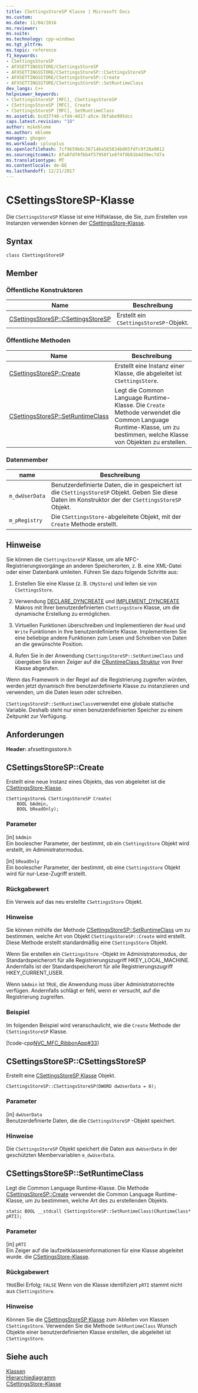 ```yaml
---
title: CSettingsStoreSP Klasse | Microsoft Docs
ms.custom: 
ms.date: 11/04/2016
ms.reviewer: 
ms.suite: 
ms.technology: cpp-windows
ms.tgt_pltfrm: 
ms.topic: reference
f1_keywords:
- CSettingsStoreSP
- AFXSETTINGSSTORE/CSettingsStoreSP
- AFXSETTINGSSTORE/CSettingsStoreSP::CSettingsStoreSP
- AFXSETTINGSSTORE/CSettingsStoreSP::Create
- AFXSETTINGSSTORE/CSettingsStoreSP::SetRuntimeClass
dev_langs: C++
helpviewer_keywords:
- CSettingsStoreSP [MFC], CSettingsStoreSP
- CSettingsStoreSP [MFC], Create
- CSettingsStoreSP [MFC], SetRuntimeClass
ms.assetid: bcd37f40-cfd4-4d17-a5ce-3bfabe995dcc
caps.latest.revision: "18"
author: mikeblome
ms.author: mblome
manager: ghogen
ms.workload: cplusplus
ms.openlocfilehash: 7cf9659b6c367146a565834bd65fdfc9f28a9812
ms.sourcegitcommit: 8fa8fdf0fbb4f57950f1e8f4f9b81b4d39ec7d7a
ms.translationtype: MT
ms.contentlocale: de-DE
ms.lasthandoff: 12/21/2017
---
```

# <a name="csettingsstoresp-class"></a>CSettingsStoreSP-Klasse
Die `CSettingsStoreSP` Klasse ist eine Hilfsklasse, die Sie, zum Erstellen von Instanzen verwenden können der [CSettingsStore-Klasse](../../mfc/reference/csettingsstore-class.md).  
  
## <a name="syntax"></a>Syntax  
  
```  
class CSettingsStoreSP  
```  
  
## <a name="members"></a>Member  
  
### <a name="public-constructors"></a>Öffentliche Konstruktoren  
  
|Name|Beschreibung|  
|----------|-----------------|  
|[CSettingsStoreSP::CSettingsStoreSP](#csettingsstoresp)|Erstellt ein `CSettingsStoreSP`-Objekt.|  
  
### <a name="public-methods"></a>Öffentliche Methoden  
  
|Name|Beschreibung|  
|----------|-----------------|  
|[CSettingsStoreSP::Create](#create)|Erstellt eine Instanz einer Klasse, die abgeleitet ist `CSettingsStore`.|  
|[CSettingsStoreSP::SetRuntimeClass](#setruntimeclass)|Legt die Common Language Runtime-Klasse. Die `Create` Methode verwendet die Common Language Runtime-Klasse, um zu bestimmen, welche Klasse von Objekten zu erstellen.|  
  
### <a name="data-members"></a>Datenmember  
  
|name|Beschreibung|  
|----------|-----------------|  
|`m_dwUserData`|Benutzerdefinierte Daten, die in gespeichert ist die `CSettingsStoreSP` Objekt. Geben Sie diese Daten im Konstruktor der der `CSettingsStoreSP` Objekt.|  
|`m_pRegistry`|Die `CSettingsStore`-abgeleitete Objekt, mit der `Create` Methode erstellt.|  
  
## <a name="remarks"></a>Hinweise  
 Sie können die `CSettingsStoreSP` Klasse, um alle MFC-Registrierungsvorgänge an anderen Speicherorten, z. B. eine XML-Datei oder einer Datenbank umleiten. Führen Sie dazu folgende Schritte aus:  
  
1.  Erstellen Sie eine Klasse (z. B. `CMyStore`) und leiten sie von `CSettingsStore`.  
  
2.  Verwendung [DECLARE_DYNCREATE](run-time-object-model-services.md#declare_dyncreate) und [IMPLEMENT_DYNCREATE](run-time-object-model-services.md#implement_dyncreate) Makros mit Ihrer benutzerdefinierten `CSettingsStore` Klasse, um die dynamische Erstellung zu ermöglichen.  
  
3.  Virtuellen Funktionen überschreiben und Implementieren der `Read` und `Write` Funktionen in Ihre benutzerdefinierte Klasse. Implementieren Sie eine beliebige andere Funktionen zum Lesen und Schreiben von Daten an die gewünschte Position.  
  
4.  Rufen Sie in der Anwendung `CSettingsStoreSP::SetRuntimeClass` und übergeben Sie einen Zeiger auf die [CRuntimeClass Struktur](../../mfc/reference/cruntimeclass-structure.md) von Ihrer Klasse abgerufen.  
  
 Wenn das Framework in der Regel auf die Registrierung zugreifen würden, werden jetzt dynamisch Ihre benutzerdefinierte Klasse zu instanziieren und verwenden, um die Daten lesen oder schreiben.  
  
 `CSettingsStoreSP::SetRuntimeClass`verwendet eine globale statische Variable. Deshalb steht nur einen benutzerdefinierten Speicher zu einem Zeitpunkt zur Verfügung.  
  
## <a name="requirements"></a>Anforderungen  
 **Header:** afxsettingsstore.h  
  
##  <a name="create"></a>CSettingsStoreSP::Create  
 Erstellt eine neue Instanz eines Objekts, das von abgeleitet ist die [CSettingsStore-Klasse](../../mfc/reference/csettingsstore-class.md).  
  
```  
CSettingsStore& CSettingsStoreSP Create(
    BOOL bAdmin,  
    BOOL bReadOnly);
```  
  
### <a name="parameters"></a>Parameter  
 [in] `bAdmin`  
 Ein boolescher Parameter, der bestimmt, ob ein `CSettingsStore` Objekt wird erstellt, im Administratormodus.  
  
 [in] `bReadOnly`  
 Ein boolescher Parameter, der bestimmt, ob eine `CSettingsStore` Objekt wird für nur-Lese-Zugriff erstellt.  
  
### <a name="return-value"></a>Rückgabewert  
 Ein Verweis auf das neu erstellte `CSettingsStore` Objekt.  
  
### <a name="remarks"></a>Hinweise  
 Sie können mithilfe der Methode [CSettingsStoreSP::SetRuntimeClass](#setruntimeclass) um zu bestimmen, welche Art von Objekt `CSettingsStoreSP::Create` wird erstellt. Diese Methode erstellt standardmäßig eine `CSettingsStore` Objekt.  
  
 Wenn Sie erstellen ein `CSettingsStore` -Objekt im Administratormodus, der Standardspeicherort für alle Registrierungszugriff HKEY_LOCAL_MACHINE. Andernfalls ist der Standardspeicherort für alle Registrierungszugriff HKEY_CURRENT_USER.  
  
 Wenn `bAdmin` ist `TRUE`, die Anwendung muss über Administratorrechte verfügen. Andernfalls schlägt er fehl, wenn er versucht, auf die Registrierung zugreifen.  
  
### <a name="example"></a>Beispiel  
 Im folgenden Beispiel wird veranschaulicht, wie die `Create` Methode der `CSettingsStoreSP` Klasse.  
  
 [!code-cpp[NVC_MFC_RibbonApp#33](../../mfc/reference/codesnippet/cpp/csettingsstoresp-class_1.cpp)]  
  
##  <a name="csettingsstoresp"></a>CSettingsStoreSP::CSettingsStoreSP  
 Erstellt eine [CSettingsStoreSP Klasse](../../mfc/reference/csettingsstoresp-class.md) Objekt.  
  
```  
CSettingsStoreSP::CSettingsStoreSP(DWORD dwUserData = 0);
```  
  
### <a name="parameters"></a>Parameter  
 [in] `dwUserData`  
 Benutzerdefinierte Daten, die die `CSettingsStoreSP` -Objekt speichert.  
  
### <a name="remarks"></a>Hinweise  
 Die `CSettingsStoreSP` Objekt speichert die Daten aus `dwUserData` in der geschützten Membervariablen `m_dwUserData`.  
  
##  <a name="setruntimeclass"></a>CSettingsStoreSP::SetRuntimeClass  
 Legt die Common Language Runtime-Klasse. Die Methode [CSettingsStoreSP::Create](#create) verwendet die Common Language Runtime-Klasse, um zu bestimmen, welche Art des zu erstellenden Objekts.  
  
```  
static BOOL __stdcall CSettingsStoreSP::SetRuntimeClass(CRuntimeClass* pRTI);
```  
  
### <a name="parameters"></a>Parameter  
 [in] `pRTI`  
 Ein Zeiger auf die laufzeitklasseninformationen für eine Klasse abgeleitet wurde. die [CSettingsStore-Klasse](../../mfc/reference/csettingsstore-class.md).  
  
### <a name="return-value"></a>Rückgabewert  
 `TRUE`Bei Erfolg; `FALSE` Wenn von die Klasse identifiziert `pRTI` stammt nicht aus `CSettingsStore`.  
  
### <a name="remarks"></a>Hinweise  
 Können Sie die [CSettingsStoreSP Klasse](../../mfc/reference/csettingsstoresp-class.md) zum Ableiten von Klassen `CSettingsStore`. Verwenden Sie die Methode `SetRuntimeClass` Wunsch Objekte einer benutzerdefinierten Klasse erstellen, die abgeleitet ist `CSettingsStore`.  
  
## <a name="see-also"></a>Siehe auch  
 [Klassen](../../mfc/reference/mfc-classes.md)   
 [Hierarchiediagramm](../../mfc/hierarchy-chart.md)   
 [CSettingsStore-Klasse](../../mfc/reference/csettingsstore-class.md)
